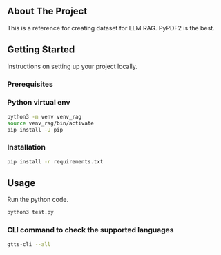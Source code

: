 <!-- ABOUT THE PROJECT -->
## About The Project
This is a reference for creating dataset for LLM RAG.
PyPDF2 is the best.


<!-- GETTING STARTED -->
## Getting Started

Instructions on setting up your project locally.

### Prerequisites

### Python virtual env

  ```sh
  python3 -m venv venv_rag
  source venv_rag/bin/activate
  pip install -U pip
  ```

### Installation

  ```sh
  pip install -r requirements.txt
  ```


<!-- USAGE EXAMPLES -->
## Usage

Run the python code.
  ```sh
  python3 test.py
  ```

### CLI command to check the supported languages

  ```sh
  gtts-cli --all
  ```

